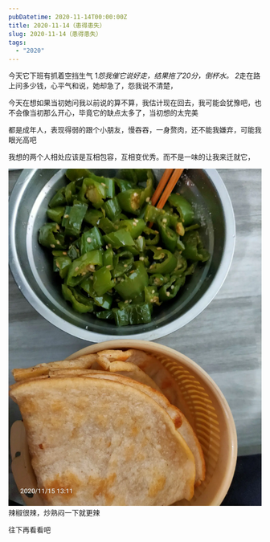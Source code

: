 ```yaml
---
pubDatetime: 2020-11-14T00:00:00Z
title: 2020-11-14（患得患失）
slug: 2020-11-14（患得患失）
tags:
  - "2020"
---
```


今天它下班有抓着空挡生气
1*怨我催它说好走，结果拖了20分，倒杯水。
2*走在路上问多少钱，心平气和说，她却急了，怨我说不清楚，

今天在想如果当初她问我以前说的算不算，我估计现在回去，我可能会犹豫吧，也不会像当初那么开心，毕竟它的缺点太多了，当初想的太完美

都是成年人，表现得弱的跟个小朋友，慢吞吞，一身赘肉，还不能我嫌弃，可能我眼光高吧

我想的两个人相处应该是互相包容，互相变优秀。而不是一味的让我来迁就它，

![](../../img/6904315-a1c78025862adc9d.jpg)
辣椒很辣，炒熟闷一下就更辣

往下再看看吧
